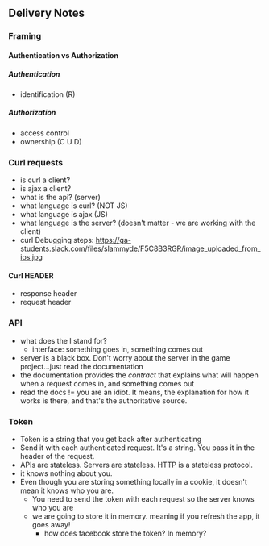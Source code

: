 ## Delivery Notes

### Framing

#### Authentication vs Authorization

##### Authentication
- identification (R)

##### Authorization
- access control
- ownership (C U D)

### Curl requests
- is curl a client?
- is ajax a client?
- what is the api? (server)
- what language is curl? (NOT JS)
- what language is ajax (JS)
- what language is the server? (doesn't matter - we are working with the client)
- curl Debugging steps: https://ga-students.slack.com/files/slammyde/F5C8B3RGR/image_uploaded_from_ios.jpg

#### Curl HEADER
- response header
- request header

### API
- what does the I stand for?
  - interface: something goes in, something comes out
- server is a black box. Don't worry about the server in the game project...just read the documentation
- the documentation provides the _contract_ that explains what will happen when a request comes in, and something comes out
- read the docs != you are an idiot. It means, the explanation for how it works is there, and that's the authoritative source.

### Token
- Token is a string that you get back after authenticating
- Send it with each authenticated request. It's a string. You pass it in the header of the request.
- APIs are stateless. Servers are stateless. HTTP is a stateless protocol.
 - it knows nothing about you. 
- Even though you are storing something locally in a cookie, it doesn't mean it knows who you are.
  - You need to send the token with each request so the server knows who you are
  - we are going to store it in memory. meaning if you refresh the app, it goes away!
    - how does facebook store the token? In memory?

